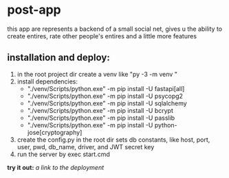 # post-app

this app are represents a backend of a small social net, gives u the ability to create entires, rate other people's entires and a little more features

## installation and deploy:

1. in the root project dir create a venv like "py -3 -m venv <name>"
2. install dependencies:
   - "./venv/Scripts/python.exe" -m pip install -U fastapi[all]
   - "./venv/Scripts/python.exe" -m pip install -U psycopg2
   - "./venv/Scripts/python.exe" -m pip install -U sqlalchemy
   - "./venv/Scripts/python.exe" -m pip install -U bcrypt
   - "./venv/Scripts/python.exe" -m pip install -U passlib
   - "./venv/Scripts/python.exe" -m pip install -U python-jose[cryptography]
3. create the config.py in the root dir sets db constants, like host, port, user, pwd, db_name, driver, and JWT secret key
4. run the server by exec start.cmd

**try it out:** _a link to the deployment_
